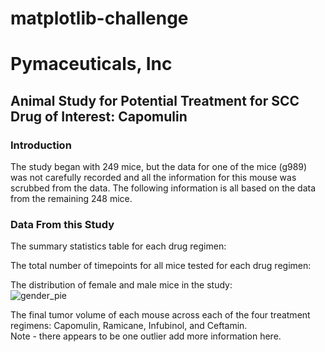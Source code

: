 # matplotlib-challenge

# Pymaceuticals, Inc

## Animal Study for Potential Treatment for SCC  Drug of Interest: Capomulin

### Introduction  
The study began with 249 mice, but the data for one of the mice (g989) was not carefully recorded and all the information for this mouse was scrubbed from the data. The following information is all based on the data from the remaining 248 mice.

### Data From this Study  
The summary statistics table for each drug regimen:  

The total number of timepoints for all mice tested for each drug regimen:  

The distribution of female and male mice in the study:  
![gender_pie](http://localhost:8888/e7117373-5deb-482e-9897-e2cddb2a2e10)

The final tumor volume of each mouse across each of the four treatment regimens: Capomulin, Ramicane, Infubinol, and Ceftamin.  
Note - there appears to be one outlier add more information here.
